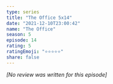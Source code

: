 ```yaml
---
type: series
title: "The Office 5x14"
date: "2021-12-10T23:00:42"
name: "The Office"
season: 5
episode: 14
rating: 5
ratingEmoji: "⭐️⭐️⭐️⭐️⭐️"
share: false
---
```


_[No review was written for this episode]_

